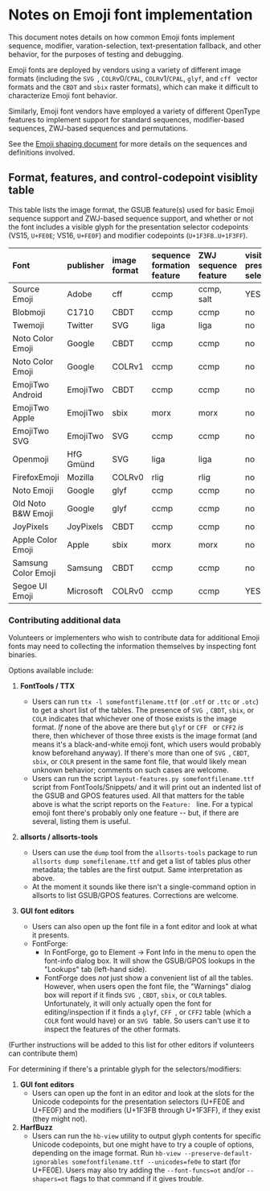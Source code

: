 # Notes on Emoji font implementation #

This document notes details on how common Emoji fonts implement
sequence, modifier, varation-selection, text-presentation 
fallback, and other behavior, for the purposes of testing and
debugging.

Emoji fonts are deployed by vendors using a variety of different
image formats (including the `SVG `, `COLR`v0/`CPAL`,
`COLR`v1/`CPAL`, `glyf`, and `cff ` vector formats and the `CBDT`
and `sbix` raster formats), which can make it difficult to
characterize Emoji font behavior.

Similarly, Emoji font vendors have employed a variety of
different OpenType features to implement support for standard
sequences, modifier-based sequences, <abbr>ZWJ</abbr>-based sequences and
permutations.

See the [Emoji shaping document](../opentype-shaping-emoji.md)
for more details on the sequences and definitions involved.

## Format, features, and control-codepoint visiblity table ##

This table lists the image format, the <abbr>GSUB</abbr> feature(s) used for
basic Emoji sequence support and <abbr>ZWJ</abbr>-based sequence support, and
whether or not the font includes a visible glyph for the
presentation selector codepoints (VS15, `U+FE0E`; VS16, `U+FE0F`)
and modifier codepoints (`U+1F3FB`..`U+1F3FF`).


| Font                   | publisher | image format | sequence formation feature | ZWJ sequence feature | visible presentation selector | visible modifier |
|:-----------------------|:----------|:-------------|:---------------------------|:---------------------|:------------------------------|:-----------------|
| Source Emoji           | Adobe     | cff          | ccmp                       | ccmp, salt           | YES                           | YES              |
| Blobmoji               | C1710     | CBDT         | ccmp                       | ccmp                 | no                            | YES              |
| Twemoji                | Twitter   | SVG          | liga                       | liga                 | no                            | YES              |
| Noto Color Emoji       | Google    | CBDT         | ccmp                       | ccmp                 | no                            | YES              |
| Noto Color Emoji       | Google    | COLRv1       | ccmp                       | ccmp                 | no                            | YES              |
| EmojiTwo Android       | EmojiTwo  | CBDT         | ccmp                       | ccmp                 | no                            | YES              |
| EmojiTwo Apple         | EmojiTwo  | sbix         | morx                       | morx                 | no                            | YES              |
| EmojiTwo SVG          | EmojiTwo  | SVG          | ccmp                       | ccmp                 | no                            | YES              |
| Openmoji               | HfG Gmünd | SVG          | liga                       | liga                 | no                            | YES              |
| FirefoxEmoji           | Mozilla   | COLRv0       | rlig                       | rlig                 | no                            | no               |
| Noto Emoji             | Google    | glyf         | ccmp                       | ccmp                 | no                            | YES              |
| Old Noto B&amp;W Emoji | Google    | glyf         | ccmp                       | ccmp                 | no                            | no               |
| JoyPixels              | JoyPixels | CBDT         | ccmp                       | ccmp                 | no                            | YES              |
| Apple Color Emoji      | Apple    | sbix         | morx                       | morx                 | no                            | YES              |
| Samsung Color Emoji    | Samsung  | CBDT         | ccmp                       | ccmp                 | no                            | YES              |
| Segoe UI Emoji         | Microsoft| COLRv0       | ccmp                       | ccmp                 | YES                           | YES              |


### Contributing additional data ###

Volunteers or implementers who wish to contribute data for additional
Emoji fonts may need to collecting the information themselves by
inspecting font binaries.

Options available include:

1. **FontTools / TTX**
   - Users can run `ttx -l somefontfilename.ttf` (or `.otf` or `.ttc`
     or `.otc`) to get a short list of the tables. The presence of `SVG `,
     `CBDT`, `sbix`, or `COLR` indicates that whichever one of those exists
     is the image format. _If_ none of the above are there but `glyf` or `CFF `
     or `CFF2` _is_ there, then whichever of those three exists is the
     image format (and means it's a black-and-white emoji font, which users
     would probably know beforehand anyway). If there's more than one of
     `SVG `, `CBDT`, `sbix`, or `COLR` present in the same font file, that
     would likely mean unknown behavior; comments on such cases are welcome.
   - Users can run the script `layout-features.py somefontfilename.ttf` script
     from FontTools/Snippets/ and it will print out an indented list of the
     <abbr>GSUB</abbr> and <abbr>GPOS</abbr> features used. All that matters for the table above is
     what the script reports on the `Feature: ` line. For a typical emoji
     font there's probably only one feature -- but, if there are several,
     listing them is useful.

2. **allsorts / allsorts-tools**
   - Users can use the `dump` tool from the `allsorts-tools` package
     to run `allsorts dump somefilename.ttf` and get a list of tables plus
     other metadata; the tables are the first output. Same interpretation
     as above.
   - At the moment it sounds like there isn't a single-command option in
     allsorts to list <abbr>GSUB</abbr>/<abbr>GPOS</abbr> features. Corrections are welcome.

3. **GUI font editors**
   - Users can also open up the font file in a font editor and look at what
     it presents. 
   - FontForge:
     - In FontForge, go to Element -> Font Info in the menu to open the
       font-info dialog box. It will show the <abbr>GSUB</abbr>/<abbr>GPOS</abbr> lookups in the
       "Lookups" tab (left-hand side).
     - FontForge does _not_ just show a convenient list of all the tables.
       However, when users open the font file, the "Warnings" dialog box will
       report if it finds `SVG `, `CBDT`, `sbix`, or `COLR` tables.
       Unfortunately, it will only actually open the font for
       editing/inspection if it finds a `glyf`, `CFF `, or `CFF2` table
       (which a `COLR` font would have) or an `SVG ` table. So users can't
       use it to inspect the features of the other formats.

(Further instructions will be added to this list for other editors if volunteers
can contribute them)

For determining if there's a printable glyph for the selectors/modifiers:
1. **GUI font editors**
   - Users can open up the font in an editor and look at the slots for the
     Unicode codepoints for the presentation selectors (U+FE0E and U+FE0F)
     and the modifiers (U+1F3FB through U+1F3FF), if they exist (they might not).
2. **HarfBuzz**
   - Users can run the `hb-view` utility to output glyph contents for specific
     Unicode codepoints, but one might have to try a couple of options, depending
     on the image format. Run `hb-view --preserve-default-ignorables somefontfilename.ttf --unicodes=fe0e`
     to start (for U+FE0E). Users may also try adding the `--font-funcs=ot`
     and/or `--shapers=ot` flags to that command if it gives trouble. 
